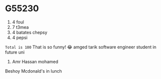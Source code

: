 # G55230

1. 4 foul
2. 7 t3mea
3. 4 batates chepsy
4. 4 pepsi
   
`Total is 100`
That is so funny! :joy:
amged tarik software engineer
   student in future uni

1. Amr Hassan mohamed

Beshoy Mcdonald's in lunch